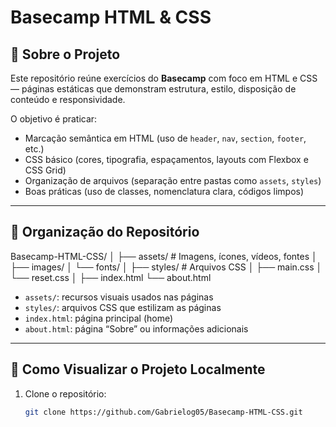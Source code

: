 # Basecamp HTML & CSS

## 📝 Sobre o Projeto

Este repositório reúne exercícios do **Basecamp** com foco em HTML e CSS — páginas estáticas que demonstram estrutura, estilo, disposição de conteúdo e responsividade.

O objetivo é praticar:

- Marcação semântica em HTML (uso de `header`, `nav`, `section`, `footer`, etc.)
- CSS básico (cores, tipografia, espaçamentos, layouts com Flexbox e CSS Grid)
- Organização de arquivos (separação entre pastas como `assets`, `styles`)
- Boas práticas (uso de classes, nomenclatura clara, códigos limpos)

---

## 📁 Organização do Repositório

Basecamp-HTML-CSS/
│
├── assets/            # Imagens, ícones, vídeos, fontes
│   ├── images/
│   └── fonts/
│
├── styles/            # Arquivos CSS
│   ├── main.css
│   └── reset.css
│
├── index.html
└── about.html



- `assets/`: recursos visuais usados nas páginas  
- `styles/`: arquivos CSS que estilizam as páginas  
- `index.html`: página principal (home)  
- `about.html`: página “Sobre” ou informações adicionais

---

## 🚀 Como Visualizar o Projeto Localmente

1. Clone o repositório:
   ```bash
   git clone https://github.com/Gabrielog05/Basecamp-HTML-CSS.git
